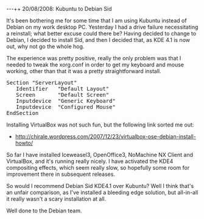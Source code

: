 ---++ 20/08/2008: Kubuntu to Debian Sid

It's been bothering me for some time that I am using Kubuntu instead of Debian on my work desktop PC.  Yesterday I had a drive failure necessitating a reinstall; what better excuse could there be?  Having decided to change to Debian, I decided to install Sid, and then I decided that, as KDE 4.1 is now out, why not go the whole hog.

The experience was pretty positive, really the only problem was that I needed to tweak the xorg.conf in order to get my keyboard and mouse working, other than that it was a pretty straightforward install.

<pre>
Section "ServerLayout"
   Identifier   "Default Layout"
   Screen       "Default Screen"
   Inputdevice  "Generic Keyboard"
   Inputdevice  "Configured Mouse"
EndSection
</pre>

Installing VirtualBox was not such fun, but the following link sorted me out:

   * http://chirale.wordpress.com/2007/12/23/virtualbox-ose-debian-install-howto/

So far I have installed Iceweasel3, OpenOffice3, NoMachine NX Client and VirtualBox, and it's running really nicely.  I have activated the KDE4 compositing effects, which seem really slow, so hopefully some room for improvement there in subsequent releases.

So would I recommend Debian Sid KDE4.1 over Kubuntu?  Well I think that's an unfair comparison, as I've installed a bleeding edge solution, but all-in-all it really wasn't a scary installation at all.

Well done to the Debian team.
